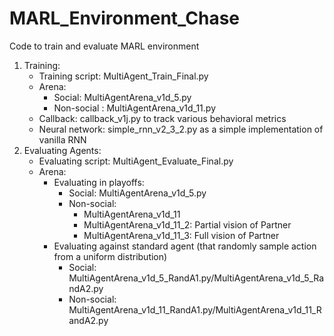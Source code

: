 # MARL_Environment_Chase
Code to train and evaluate MARL environment
1. Training:
   - Training script: MultiAgent_Train_Final.py
   - Arena:
       + Social: MultiAgentArena_v1d_5.py
       + Non-social : MultiAgentArena_v1d_11.py
   - Callback: callback_v1j.py to track various behavioral metrics  
   - Neural network: simple_rnn_v2_3_2.py as a simple implementation of vanilla RNN 
2. Evaluating Agents:
   - Evaluating script: MultiAgent_Evaluate_Final.py
   - Arena:
     - Evaluating in playoffs:
       + Social: MultiAgentArena_v1d_5.py
       + Non-social:
         - MultiAgentArena_v1d_11
         - MultiAgentArena_v1d_11_2: Partial vision of Partner
         - MultiAgentArena_v1d_11_3: Full vision of Partner
     - Evaluating against standard agent (that randomly sample action from a uniform distribution)
       + Social: MultiAgentArena_v1d_5_RandA1.py/MultiAgentArena_v1d_5_RandA2.py
       + Non-social: MultiAgentArena_v1d_11_RandA1.py/MultiAgentArena_v1d_11_RandA2.py
     
